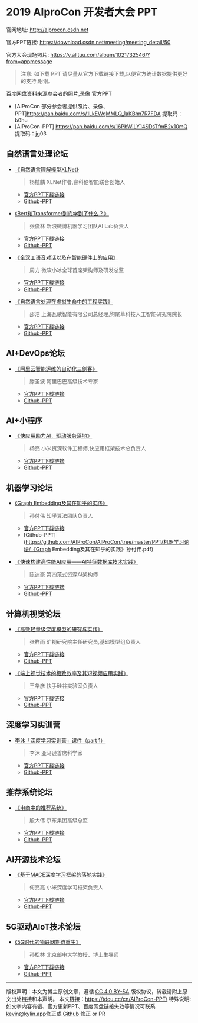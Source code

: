 # 2019 AIproCon 开发者大会 PPT

官网地址: http://aiprocon.csdn.net

官方PPT链接: https://download.csdn.net/meeting/meeting_detail/50

官方大会现场照片: https://v.alltuu.com/album/1021732546/?from=appmessage


> 注意: 如下载 PPT 请尽量从官方下载链接下载,以便官方统计数据提供更好的支持,谢谢。


百度网盘资料来源参会者的照片,录像 官方PPT

- [AIProCon 部分参会者提供照片、录像、PPT]https://pan.baidu.com/s/1LkEWgMMLQ_1aKBhn7R7FDA 
提取码：b0hu
- [AIProCon-PPT] https://pan.baidu.com/s/16PbWiLY14SDsTfmB2x10mQ 
提取码：jg03
 


## 自然语言处理论坛

- [《自然语言理解模型XLNet》](https://download.csdn.net/meeting/speech_preview/763)
	> 杨植麟 XLNet作者,睿科伦智能联合创始人
	- [官方PPT下载链接](https://meet-download.csdn.net/speech/speech_upload_file/2019/09/07/3f3a27b8b9cd57519c5054a701513ceb.pdf)
	- [Github-PPT](https://github.com/AIProCon/AIProCon/tree/master/PPT/5G驱动AIoT技术论坛/《自然语言理解模型XLNet》杨植麟.pdf)

<p />

- [《Bert和Transformer到底学到了什么？》](https://download.csdn.net/meeting/speech_preview/777)
	> 张俊林 新浪微博机器学习团队AI Lab负责人
	- [官方PPT下载链接](https://meet-download.csdn.net/speech/speech_upload_file/2019/09/07/939c2dfebc7a13a1387cae569171f57c.pdf)
	- [Github-PPT](https://github.com/AIProCon/AIProCon/tree/master/PPT/5G驱动AIoT技术论坛/《Bert和Transformer到底学到了什么？》张俊林.pdf)

<p />

- [《全双工语音对话以及在智能硬件上的应用》](https://download.csdn.net/meeting/speech_preview/776)
	> 周力 微软小冰全球首席架构师及研发总监
	- [官方PPT下载链接](https://meet-download.csdn.net/speech/speech_upload_file/2019/09/07/d4da9e3c49fa3cfbba12d9fd0278cb08.pdf)
	- [Github-PPT](https://github.com/AIProCon/AIProCon/tree/master/PPT/5G驱动AIoT技术论坛/《全双工语音对话以及在智能硬件上的应用》周力.pdf)

<p />

- [《自然语言处理在虚拟生命中的工程实践》](https://download.csdn.net/meeting/speech_preview/774)
	> 邵浩 上海瓦歌智能有限公司总经理,狗尾草科技人工智能研究院院长
	- [官方PPT下载链接](https://meet-download.csdn.net/speech/speech_upload_file/2019/09/07/5d46c67f4bfb1e1a5104a38c6000ed1f.pdf)
	- [Github-PPT](https://github.com/AIProCon/AIProCon/tree/master/PPT/5G驱动AIoT技术论坛/《自然语言处理在虚拟生命中的工程实践》邵浩.pdf)


## AI+DevOps论坛

- [《阿里云智能运维的自动化三剑客》](https://download.csdn.net/meeting/speech_preview/772)
	> 滕圣波 阿里巴巴高级技术专家
	- [官方PPT下载链接](https://meet-download.csdn.net/speech/speech_upload_file/2019/09/07/804b702f926a3b5a8dbc528d305d86c7.pdf) 
	- [Github-PPT](https://github.com/AIProCon/AIProCon/tree/master/PPT/AI+DevOps论坛/《阿里云智能运维的自动化三剑客》滕圣波.pdf)


## AI+小程序

- [《快应用助力AI，驱动服务落地》](https://download.csdn.net/meeting/speech_preview/773)
	> 杨亮 小米资深软件工程师,快应用框架技术总负责人
	- [官方PPT下载链接](https://meet-download.csdn.net/speech/speech_upload_file/2019/09/07/ef4f28fd975c48bb54881460a4632053.pdf)
	- [Github-PPT](https://github.com/AIProCon/AIProCon/tree/master/PPT/AI+小程序/《快应用助力AI，驱动服务落地》杨亮.pdf)


## 机器学习论坛

- [《Graph Embedding及其在知乎的实践》](https://download.csdn.net/meeting/speech_preview/775)
	> 孙付伟 知乎算法团队负责人
	- [官方PPT下载链接](https://meet-download.csdn.net/speech/speech_upload_file/2019/09/07/d6c7ac725f82c469ff92a08cb8559fc8.pdf)
	- [Github-PPT](https://github.com/AIProCon/AIProCon/tree/master/PPT/机器学习论坛/《Graph Embedding及其在知乎的实践》孙付伟.pdf)

<p />

- [《快速构建高性能AI应用——AI特征数据库技术实践》](https://download.csdn.net/meeting/speech_preview/770)
	> 陈迪豪 第四范式资深AI架构师
	- [官方PPT下载链接](https://meet-download.csdn.net/speech/speech_upload_file/2019/09/07/58afe9d817183183b7cec3f26644246c.pdf)
	- [Github-PPT](https://github.com/AIProCon/AIProCon/tree/master/PPT/机器学习论坛/《快速构建高性能AI应用——AI特征数据库技术实践》陈迪豪.pdf)


## 计算机视觉论坛

- [《高效轻量级深度模型的研究与实践》](https://download.csdn.net/meeting/speech_preview/771)
	> 张祥雨 旷视研究院主任研究员,基础模型组负责人
	- [官方PPT下载链接](https://meet-download.csdn.net/speech/speech_upload_file/2019/09/07/bffaacc1549fd44216476df6b2939612.pdf)
	- [Github-PPT](https://github.com/AIProCon/AIProCon/tree/master/PPT/计算机视觉论坛/《高效轻量级深度模型的研究与实践》张祥雨.pdf)

<p />

- [《端上视觉技术的极致效率及其短视频应用实践》](https://download.csdn.net/meeting/speech_preview/769)
	> 王华彦 快手硅谷实验室负责人
	- [官方PPT下载链接](https://meet-download.csdn.net/speech/speech_upload_file/2019/09/07/f19a4a62b3d45398125e3407d36edaba.pdf)
	- [Github-PPT](https://github.com/AIProCon/AIProCon/tree/master/PPT/计算机视觉论坛/《端上视觉技术的极致效率及其短视频应用实践》王华彦.pdf)


## 深度学习实训营

- [李沐「​深度学习实训营」课件（part 1）](https://download.csdn.net/meeting/speech_preview/768)
	> 李沐 亚马逊首席科学家
	- [官方PPT下载链接](https://meet-download.csdn.net/speech/speech_upload_file/2019/09/07/e14968f076132d58e7e8f5f7ac621aa2.pdf)
	- [Github-PPT](https://github.com/AIProCon/AIProCon/tree/master/PPT/深度学习实训营/《深度学习实训营(part1)》李沐.pdf)


## 推荐系统论坛

- [《电商中的推荐系统》](https://download.csdn.net/meeting/speech_preview/766)
	> 殷大伟 京东集团高级总监
	- [官方PPT下载链接](https://meet-download.csdn.net/speech/speech_upload_file/2019/09/07/8c13e3e90df235d00b14868cec5a4d63.pdf)
	- [Github-PPT](https://github.com/AIProCon/AIProCon/tree/master/PPT/推荐系统论坛/《电商中的推荐系统》殷大伟.pdf)



## AI开源技术论坛

- [《基于MACE深度学习框架的落地实践》](https://download.csdn.net/meeting/speech_preview/767)
	> 何亮亮 小米深度学习框架负责人
	- [官方PPT下载链接](https://meet-download.csdn.net/speech/speech_upload_file/2019/09/07/2616c992205b4ea30a6a442a9bd8a5ae.pdf)
	- [Github-PPT](https://github.com/AIProCon/AIProCon/tree/master/PPT/AI开源技术论坛/《基于MACE深度学习框架的落地实践》何亮亮.pdf)


## 5G驱动AIoT技术论坛
 
- [《5G时代的物联网期待重生》](https://download.csdn.net/meeting/speech_preview/763)
	> 孙松林 北京邮电大学教授、博士生导师 
	- [官方PPT下载链接](https://meet-download.csdn.net/speech/speech_upload_file/2019/09/07/3f3a27b8b9cd57519c5054a701513ceb.pdf)
	- [Github-PPT](https://github.com/AIProCon/AIProCon/tree/master/PPT/5G驱动AIoT技术论坛/《5G时代的物联网期待重生》.pdf)



--- 

版权声明：本文为博主原创文章，遵循 [CC 4.0 BY-SA](http://creativecommons.org/licenses/by-sa/4.0/) 版权协议，转载请附上原文出处链接和本声明。
本文链接：https://tdou.cc/cn/AIProCon-PPT/
特殊说明: 如文字内容有错、官方更新PPT、百度网盘链接失效等情况可联系 kevin@kylin.app修正或 [Github](https://github.com/AIProCon/AIProCon/tree/master/PPT/README.md) 修正 or PR
